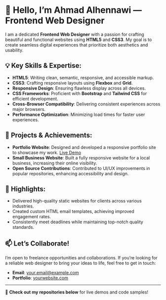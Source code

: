 # 👋 Hello, I’m Ahmad Alhennawi — Frontend Web Designer

I am a dedicated **Frontend Web Designer** with a passion for crafting beautiful and functional websites using **HTML5** and **CSS3**. My goal is to create seamless digital experiences that prioritize both aesthetics and usability. 

## 💡 Key Skills & Expertise:
- **HTML5**: Writing clean, semantic, responsive, and accessible markup.
- **CSS3**: Crafting responsive layouts using **Flexbox** and **Grid**.
- **Responsive Design**: Ensuring flawless display across all devices.
- **CSS Frameworks**: Proficient with **Bootstrap** and **Tailwind CSS** for efficient development.
- **Cross-Browser Compatibility**: Delivering consistent experiences across major browsers.
- **Performance Optimization**: Minimizing load times for faster user experiences.

## 🚀 Projects & Achievements:
- **Portfolio Website**: Designed and developed a responsive portfolio site to showcase my work. [Live Demo](#)
- **Small Business Website**: Built a fully responsive website for a local business, increasing their online visibility.
- **Open Source Contributions**: Contributed to UI/UX improvements in popular repositories, enhancing accessibility and design.
  
## 🌟 Highlights:
- Delivered high-quality static websites for clients across various industries.
- Created custom HTML email templates, achieving improved engagement rates.
- Consistently meet deadlines while maintaining top-notch quality standards.

## 📫 Let’s Collaborate!
I’m open to freelance opportunities and collaborations. If you’re looking for a reliable web designer to bring your ideas to life, feel free to get in touch:

- **Email**: [your.email@example.com](mailto:your.email@example.com)
- **Portfolio**: [yourwebsite.com](#)

---
🎨 **Check out my repositories below** for live demos and code samples!

